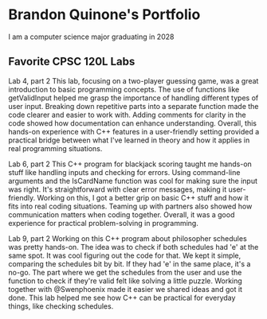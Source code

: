
# Brandon Quinone's Portfolio

I am a computer science major graduating in 2028


## Favorite CPSC 120L Labs

Lab 4, part 2 
This  lab, focusing on a two-player guessing game, was a great introduction to basic programming concepts. The use of functions like getValidInput helped me grasp the importance of handling different types of user input. Breaking down repetitive parts into a separate function made the code clearer and easier to work with. Adding comments for clarity in the code showed how documentation can enhance understanding. Overall, this hands-on experience with C++ features in a user-friendly setting provided a practical bridge between what I've learned in theory and how it applies in real programming situations.


Lab 6, part 2
This C++ program for blackjack scoring taught me hands-on stuff like handling inputs and checking for errors. Using command-line arguments and the IsCardName function was cool for making sure the input was right. It's straightforward with clear error messages, making it user-friendly. Working on this, I got a better grip on basic C++ stuff and how it fits into real coding situations. Teaming up with partners also showed how communication matters when coding together. Overall, it was a good experience for practical problem-solving in programming.

Lab 9, part 2
Working on this C++ program about philosopher schedules was pretty hands-on. The idea was to check if both schedules had 'e' at the same spot. It was cool figuring out the code for that. We kept it simple, comparing the schedules bit by bit. If they had 'e' in the same place, it's a no-go. The part where we get the schedules from the user and use the function to check if they're valid felt like solving a little puzzle. Working together with @Swenphoenix made it easier we shared ideas and got it done. This lab helped me see how C++ can be practical for everyday things, like checking schedules.
